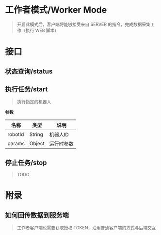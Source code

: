 # 工作者模式/Worker Mode
> 开启此模式后，客户端将能够接受来自 SERVER 的指令，完成数据采集工作（执行 WEB 脚本）


# 接口

## 状态查询/status

## 执行任务/start
> 执行指定的机器人

**参数**

名称|类型|说明
-|-|-
robotId|String|机器人ID
params|Object|运行时参数

## 停止任务/stop
> TODO

# 附录

## 如何回传数据到服务端
> 工作者客户端也需要获取授权 TOKEN，沿用普通客户端的方式与后端交互
